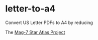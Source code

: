 # letter-to-a4

Convert US Letter PDFs to A4 by reducing

The [Mag-7 Star Atlas Project][mag7]

[mag7]: http://www.cloudynights.com/page/articles/cat/articles/observing-skills/free-mag-7-star-charts-r1021
